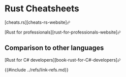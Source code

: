 # Rust Cheatsheets

[cheats.rs][cheats-rs-website]⮳

[Rust for professionals][rust-for-professionals-website]⮳

## Comparison to other languages

[Rust for C# developers][book-rust-for-C#-developers]⮳

{{#include ../refs/link-refs.md}}
